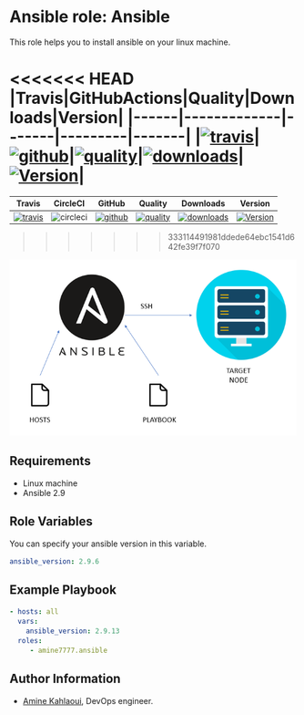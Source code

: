 Ansible role: Ansible
=========

This role helps you to install ansible on your linux machine.


<<<<<<< HEAD
|Travis|GitHubActions|Quality|Downloads|Version|
|------|-------------|-------|---------|-------|
|[![travis](https://travis-ci.com/amine7777/ansible-role-ansible.svg?branch=master)](https://travis-ci.com/amine7777/ansible-role-ansible)|[![github](https://github.com/amine7777/ansible-role-ansible/workflows/CI/badge.svg)](https://github.com/amine7777/ansible-role-ansible/actions)|[![quality](https://img.shields.io/ansible/quality/50498)](https://galaxy.ansible.com/amine7777/ansible)|[![downloads](https://img.shields.io/ansible/role/d/50348)](https://galaxy.ansible.com/amine7777/ansible)|[![Version](https://img.shields.io/github/release/amine7777/ansible-role-ansible.svg)](https://github.com/amine7777/ansible-role-ansible/releases/)|
=======
|Travis|CircleCI|GitHub|Quality|Downloads|Version|
|------|--------|------|-------|---------|-------|
|[![travis](https://travis-ci.com/amine7777/ansible-role-ansible.svg?branch=master)](https://travis-ci.com/amine7777/ansible-role-ansible)|![circleci](https://circleci.com/gh/amine7777/ansible-role-ansible.svg?style=svg)|[![github](https://github.com/amine7777/ansible-role-ansible/workflows/CI/badge.svg)](https://github.com/amine7777/ansible-role-ansible/actions)|[![quality](https://img.shields.io/ansible/quality/50498)](https://galaxy.ansible.com/amine7777/ansible)|[![downloads](https://img.shields.io/ansible/role/d/50782)](https://galaxy.ansible.com/amine7777/ansible)|[![Version](https://img.shields.io/github/release/amine7777/ansible-role-ansible.svg)](https://github.com/amine7777/ansible-role-ansible/releases/)|
>>>>>>> 333114491981ddede64ebc1541d642fe39f7f070

![](ansible.jpg)

Requirements
------------
- Linux machine
- Ansible 2.9

Role Variables
--------------

You can specify your ansible version in this variable.
```yaml
ansible_version: 2.9.6
```

Example Playbook
----------------

```yaml
- hosts: all
  vars:
    ansible_version: 2.9.13
  roles:
     - amine7777.ansible
```

Author Information
------------------

- [Amine Kahlaoui](https://github.com/amine7777), DevOps engineer.
